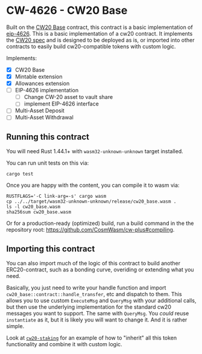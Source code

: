 # CW-4626 - CW20 Base

Built on the [CW20 Base](https://github.com/CosmWasm/cw-plus/tree/main/contracts/cw20-base) contract, this contract 
is a basic implementation of [eip-4626](https://eips.ethereum.org/EIPS/eip-4626).
This is a basic implementation of a cw20 contract. It implements
the [CW20 spec](quasar-finance/quasar/contracts/cw-plus/packages/cw20/README.md) and is designed to
be deployed as is, or imported into other contracts to easily build
cw20-compatible tokens with custom logic.

Implements:
    
- [x] CW20 Base
- [x] Mintable extension
- [x] Allowances extension
- [ ] EIP-4626 implementation
  - [ ] Change CW-20 asset to vault share
  - [ ] implement EIP-4626 interface
- [ ] Multi-Asset Deposit
- [ ] Multi-Asset Withdrawal

## Running this contract

You will need Rust 1.44.1+ with `wasm32-unknown-unknown` target installed.

You can run unit tests on this via:

`cargo test`

Once you are happy with the content, you can compile it to wasm via:

```
RUSTFLAGS='-C link-arg=-s' cargo wasm
cp ../../target/wasm32-unknown-unknown/release/cw20_base.wasm .
ls -l cw20_base.wasm
sha256sum cw20_base.wasm
```

Or for a production-ready (optimized) build, run a build command in the
the repository root: https://github.com/CosmWasm/cw-plus#compiling.

## Importing this contract

You can also import much of the logic of this contract to build another
ERC20-contract, such as a bonding curve, overiding or extending what you
need.

Basically, you just need to write your handle function and import
`cw20_base::contract::handle_transfer`, etc and dispatch to them.
This allows you to use custom `ExecuteMsg` and `QueryMsg` with your additional
calls, but then use the underlying implementation for the standard cw20
messages you want to support. The same with `QueryMsg`. You *could* reuse `instantiate`
as it, but it is likely you will want to change it. And it is rather simple.

Look at [`cw20-staking`](https://github.com/CosmWasm/cw-tokens/tree/main/contracts/cw20-staking) for an example of how to "inherit"
all this token functionality and combine it with custom logic.
